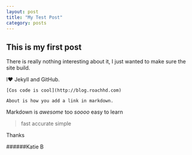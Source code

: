 ```yaml
---
layout: post
title: "My Test Post"
category: posts
---
```

This is my first post
---
 There is really nothing interesting about it, I just wanted to make sure the site build. 

I❤️ Jekyll and GitHub. 

    [Cos code is cool](http://blog.roachhd.com)
     
    About is how you add a link in markdown. 

Markdown is _awesome_ too *soooo* easy to learn 

>fast
>accurate
>simple


Thanks

######Katie B
